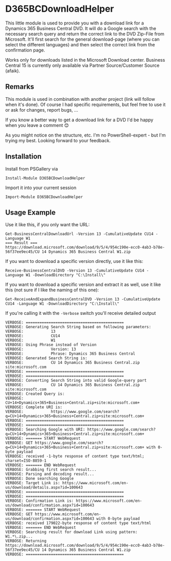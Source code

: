 # D365BCDownloadHelper
This little module is used to provide you with a download link for a Dynamics 365 Business Central DVD. It will do a Google search with the necessary search query and return the correct link to the DVD Zip-File from Microsoft. It'll first search for the general download-page (where you can select the different languages) and then select the correct link from the confirmation page.

Works only for downloads listed in the Microsoft Download center. Business Central 15 is currently only available via Partner Source/Customer Source (afaik).
## Remarks
This module is used in combination with another project (link will follow when it's done). Of course I had specific requirements, but feel free to use it or ask for changes, report bugs, ... 

If you know a better way to get a download link for a DVD I'd be happy when you leave a comment 😊

As you might notice on the structure, etc. I'm no PowerShell-expert - but I'm trying my best. Looking forward to your feedback.

## Installation
Install from PSGallery via
```
Install-Module D365BCDownloadHelper
```
Import it into your current session
```
Import-Module D365BCDownloadHelper
```
## Usage Example
Use it like this, if you only want the URL:
```
Get-BusinessCentralDownloadUrl -Version 13 -CumulativeUpdate CU14 -Language W1
=== Result ===
https://download.microsoft.com/download/9/5/4/954c190e-ecc0-4ab3-b78e-56f37ee9ec45/CU 14 Dynamics 365 Business Central W1.zip
```

If you want to download a specific version directly, use it like this: 
```
Receive-BusinessCentralDVD -Version 13 -CumulativeUpdate CU14 -Language W1 -DownloadDirectory "C:\Install\"
```

If you want to download a specific version and extract it as well, use it like this (not sure if I like the naming of this one):
```
Get-ReceiveAndExpandBusinessCentralDVD -Version 13 -CumulativeUpdate CU14 -Language W1 -DownloadDirectory "C:\Install\"
```

If you're calling it with the `-Verbose` switch you'll receive detailed output
```
VERBOSE: ===========================================
VERBOSE: Generating Search String based on following parameters:
VERBOSE:            13
VERBOSE:            CU14
VERBOSE:            W1
VERBOSE: Using Phrase instead of Version
VERBOSE:            Version: 13
VERBOSE:            Phrase: Dynamics 365 Business Central
VERBOSE: Generated Search String is:
VERBOSE:            CU 14 Dynamics 365 Business Central.zip site:microsoft.com
VERBOSE: ===========================================
VERBOSE: ===========================================
VERBOSE: Converting Search String into valid Google-query part
VERBOSE:            CU 14 Dynamics 365 Business Central.zip site:microsoft.com
VERBOSE: Created Query is:
VERBOSE:            CU+14+Dynamics+365+Business+Central.zip+site:microsoft.com+
VERBOSE: Complete URI is:
VERBOSE:            https://www.google.com/search?q=CU+14+Dynamics+365+Business+Central.zip+site:microsoft.com+
VERBOSE: ===========================================
VERBOSE: ===========================================
VERBOSE: Searching Google with URI: https://www.google.com/search?q=CU+14+Dynamics+365+Business+Central.zip+site:microsoft.com+
VERBOSE: ======= START WebRequest
VERBOSE: GET https://www.google.com/search?q=CU+14+Dynamics+365+Business+Central.zip+site:microsoft.com+ with 0-byte payload
VERBOSE: received -1-byte response of content type text/html; charset=ISO-8859-1
VERBOSE: ======= END WebRequest
VERBOSE: Grabbing first search result...
VERBOSE: Parsing and decoding result...
VERBOSE: Done searching Google
VERBOSE: Target Link is: https://www.microsoft.com/en-us/download/details.aspx?id=100643
VERBOSE: ===========================================
VERBOSE: ===========================================
VERBOSE: Confirmation Link is: https://www.microsoft.com/en-us/download/confirmation.aspx?id=100643
VERBOSE: ======= START WebRequest
VERBOSE: GET https://www.microsoft.com/en-us/download/confirmation.aspx?id=100643 with 0-byte payload
VERBOSE: received 179022-byte response of content type text/html
VERBOSE: ======= END WebRequest
VERBOSE: Searching result for download Link using pattern: W1.*\.zip...
VERBOSE: Returning https://download.microsoft.com/download/9/5/4/954c190e-ecc0-4ab3-b78e-56f37ee9ec45/CU 14 Dynamics 365 Business Central W1.zip
VERBOSE: ===========================================
```
